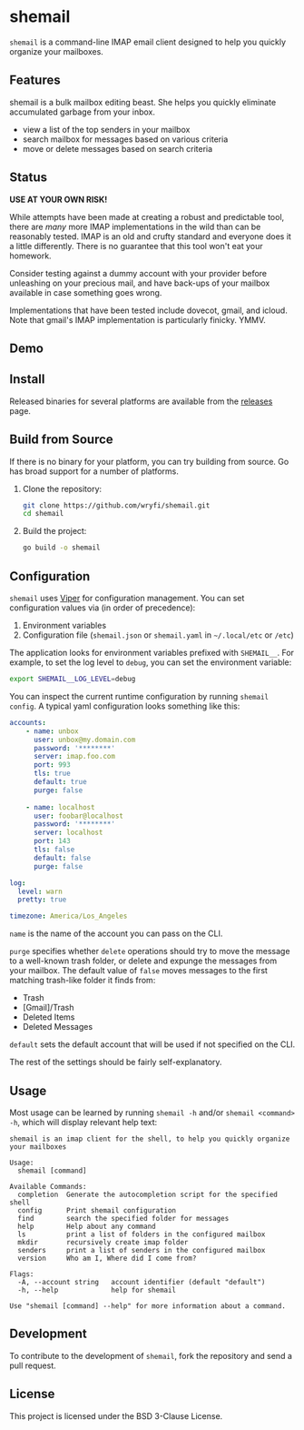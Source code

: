 # shemail

`shemail` is a command-line IMAP email client designed to help you quickly organize your mailboxes.

## Features

shemail is a bulk mailbox editing beast. She helps you quickly eliminate accumulated
garbage from your inbox.

- view a list of the top senders in your mailbox
- search mailbox for messages based on various criteria
- move or delete messages based on search criteria

## Status

**USE AT YOUR OWN RISK!**

While attempts have been made at creating a robust and predictable tool, there are 
_many_ more IMAP implementations in the wild than can be reasonably tested.
IMAP is an old and crufty standard and everyone does it a little differently.
There is no guarantee that this tool won't eat your homework.

Consider testing against a dummy account with your provider before unleashing 
on your precious mail, and have back-ups of your mailbox available in case
something goes wrong.

Implementations that have been tested include dovecot, gmail, and icloud. Note that
gmail's IMAP implementation is particularly finicky. YMMV.

## Demo

<script src="https://asciinema.org/a/689345.js" id="asciicast-689345" async="true"></script>

## Install

Released binaries for several platforms are available from the [releases](https://github.com/wryfi/shemail/releases) page.

## Build from Source

If there is no binary for your platform, you can try building from source. Go has
broad support for a number of platforms.

1. Clone the repository:
   ```sh
   git clone https://github.com/wryfi/shemail.git
   cd shemail
   ```

2. Build the project:
   ```sh
   go build -o shemail
   ```

## Configuration

`shemail` uses [Viper](https://github.com/spf13/viper) for configuration management. You can set configuration values via (in order of precedence):

1. Environment variables
1. Configuration file (`shemail.json` or `shemail.yaml` in `~/.local/etc` or `/etc`)

The application looks for environment variables prefixed with `SHEMAIL__`. For example, to set the log level to `debug`, you can set the environment variable:

```sh
export SHEMAIL__LOG_LEVEL=debug
```

You can inspect the current runtime configuration by running `shemail config`.
A typical yaml configuration looks something like this:

```yaml
accounts:
    - name: unbox
      user: unbox@my.domain.com
      password: '********'
      server: imap.foo.com
      port: 993
      tls: true
      default: true
      purge: false
      
    - name: localhost
      user: foobar@localhost
      password: '********'
      server: localhost
      port: 143
      tls: false
      default: false
      purge: false

log:
  level: warn
  pretty: true

timezone: America/Los_Angeles
```

`name` is the name of the account you can pass on the CLI.

`purge` specifies whether `delete` operations should try to move the message to a
well-known trash folder, or delete and expunge the messages from your mailbox.
The default value of `false` moves messages to the first matching trash-like
folder it finds from:

- Trash
- [Gmail]/Trash
- Deleted Items
- Deleted Messages

`default` sets the default account that will be used if not specified on the CLI.

The rest of the settings should be fairly self-explanatory.

## Usage

Most usage can be learned by running `shemail -h` and/or `shemail <command> -h`,
which will display relevant help text:

```
shemail is an imap client for the shell, to help you quickly organize your mailboxes

Usage:
  shemail [command]

Available Commands:
  completion  Generate the autocompletion script for the specified shell
  config      Print shemail configuration
  find        search the specified folder for messages
  help        Help about any command
  ls          print a list of folders in the configured mailbox
  mkdir       recursively create imap folder
  senders     print a list of senders in the configured mailbox
  version     Who am I, Where did I come from?

Flags:
  -A, --account string   account identifier (default "default")
  -h, --help             help for shemail

Use "shemail [command] --help" for more information about a command.
```

## Development

To contribute to the development of `shemail`, fork the repository and send a pull request.

## License

This project is licensed under the BSD 3-Clause License.